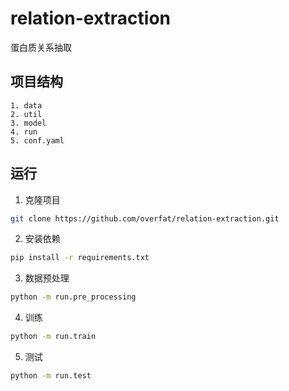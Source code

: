 # relation-extraction

蛋白质关系抽取

## 项目结构

```
1. data
2. util
3. model
4. run
5. conf.yaml
```

## 运行

1. 克隆项目

```bash
git clone https://github.com/overfat/relation-extraction.git
```

2. 安装依赖

```bash
pip install -r requirements.txt
```

3. 数据预处理

```bash
python -m run.pre_processing
```

4. 训练

```bash
python -m run.train
```

5. 测试

```bash
python -m run.test
```
